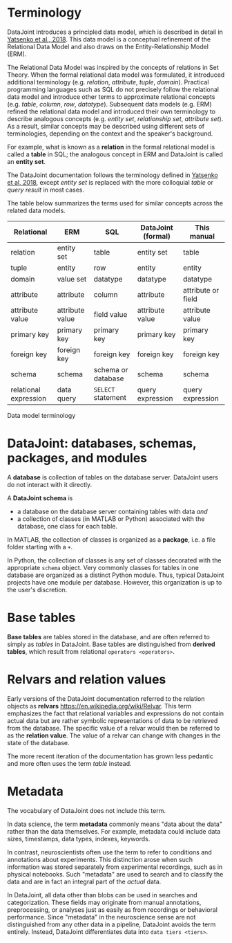 # Terminology

DataJoint introduces a principled data model, which is described in
detail in [Yatsenko et al., 2018](https://arxiv.org/abs/1807.11104).
This data model is a conceptual refinement of the Relational Data Model
and also draws on the Entity-Relationship Model (ERM).

The Relational Data Model was inspired by the concepts of relations in
Set Theory. When the formal relational data model was formulated, it
introduced additional terminology (e.g. *relation*, *attribute*,
*tuple*, *domain*). Practical programming languages such as SQL do not
precisely follow the relational data model and introduce other terms to
approximate relational concepts (e.g. *table*, *column*, *row*,
*datatype*). Subsequent data models (e.g. ERM) refined the relational
data model and introduced their own terminology to describe analogous
concepts (e.g. *entity set*, *relationship set*, *attribute set*). As a
result, similar concepts may be described using different sets of
terminologies, depending on the context and the speaker's background.

For example, what is known as a **relation** in the formal relational
model is called a **table** in SQL; the analogous concept in ERM and
DataJoint is called an **entity set**.

The DataJoint documentation follows the terminology defined in [Yatsenko
et al, 2018](https://arxiv.org/abs/1807.11104), except *entity set* is
replaced with the more colloquial *table* or *query result* in most
cases.

The table below summarizes the terms used for similar concepts across
the related data models.

| Relational            | ERM             | SQL                | DataJoint (formal) | This manual       |
|-----------------------|-----------------|--------------------|--------------------|------------------ |
| relation              | entity set      | table              | entity set         | table             |
| tuple                 | entity          | row                | entity             | entity            |
| domain                | value set       | datatype           | datatype           | datatype          |
| attribute             | attribute       | column             | attribute          | attribute or field|
| attribute value       | attribute value | field value        | attribute value    | attribute value   |
| primary key           | primary key     | primary key        | primary key        | primary key       |
| foreign key           | foreign key     | foreign key        | foreign key        | foreign key       |
| schema                | schema          | schema or database | schema             | schema            |
| relational expression | data query      | `SELECT` statement | query expression   | query expression  |

Data model terminology

# DataJoint: databases, schemas, packages, and modules

A **database** is collection of tables on the database server. DataJoint
users do not interact with it directly.

A **DataJoint schema** is

-   a database on the database server containing tables with data *and*
-   a collection of classes (in MATLAB or Python) associated with the
    database, one class for each table.

In MATLAB, the collection of classes is organized as a **package**, i.e.
a file folder starting with a `+`.

In Python, the collection of classes is any set of classes decorated
with the appropriate `schema` object. Very commonly classes for tables
in one database are organized as a distinct Python module. Thus, typical
DataJoint projects have one module per database. However, this
organization is up to the user's discretion.

# Base tables

**Base tables** are tables stored in the database, and are often
referred to simply as *tables* in DataJoint. Base tables are
distinguished from **derived tables**, which result from relational
`operators <operators>`.

# Relvars and relation values

Early versions of the DataJoint documentation referred to the relation
objects as **relvars** <https://en.wikipedia.org/wiki/Relvar>. This term
emphasizes the fact that relational variables and expressions do not
contain actual data but are rather symbolic representations of data to
be retrieved from the database. The specific value of a relvar would
then be referred to as the **relation value**. The value of a relvar can
change with changes in the state of the database.

The more recent iteration of the documentation has grown less pedantic
and more often uses the term *table* instead.

# Metadata

The vocabulary of DataJoint does not include this term.

In data science, the term **metadata** commonly means "data about the
data" rather than the data themselves. For example, metadata could
include data sizes, timestamps, data types, indexes, keywords.

In contrast, neuroscientists often use the term to refer to conditions
and annotations about experiments. This distinction arose when such
information was stored separately from experimental recordings, such as
in physical notebooks. Such "metadata" are used to search and to
classify the data and are in fact an integral part of the *actual* data.

In DataJoint, all data other than blobs can be used in searches and
categorization. These fields may originate from manual annotations,
preprocessing, or analyses just as easily as from recordings or
behavioral performance. Since "metadata" in the neuroscience sense are
not distinguished from any other data in a pipeline, DataJoint avoids
the term entirely. Instead, DataJoint differentiates data into
`data tiers <tiers>`.
